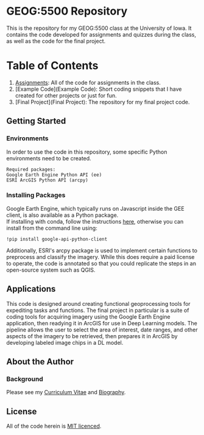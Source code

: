 # GEOG:5500 Repository

This is the repository for my GEOG:5500 class at the University of Iowa. It
contains the code developed for assignments and quizzes during the class, as
well as the code for the final project.

# Table of Contents

1. [Assignments](Assignments): All of the code for assignments in the class.
2. [Example Code](Example Code): Short coding snippets that I have created for
other projects or just for fun.
3. [Final Project](Final Project): The repository for my final project code.

## Getting Started

### Environments

In order to use the code in this repository, some specific Python
environments need to be created.

```
Required packages:
Google Earth Engine Python API (ee)
ESRI ArcGIS Python API (arcpy)
```

### Installing Packages

Google Earth Engine, which typically runs on Javascript inside the GEE client,
is also available as a Python package.<br/>
If installing with conda, follow the instructions
<a href="https://developers.google.com/earth-engine/guides/python_install-conda">
here</a>, otherwise you can install from the command line using:

```
!pip install google-api-python-client
```
Additionally, ESRI's arcpy package is used to implement certain functions to
preprocess and classify the imagery. While this does require a paid license to
operate, the code is annotated so that you could replicate the steps in an
open-source system such as QGIS.

## Applications

This code is designed around creating functional geoprocessing tools for expediting
tasks and functions. The final project in particular is a suite of coding tools
for acquiring imagery using the Google Earth Engine application, then readying it
in ArcGIS for use in Deep Learning models. The pipeline allows the user to select
the area of interest, date ranges, and other aspects of the imagery to be retrieved,
then prepares it in ArcGIS by developing labeled image chips in a DL model.

## About the Author

### Background

Please see my <a href="https://geog3540.github.io/namacdon/images/MacDonald_CV.pdf">
Curriculum Vitae</a> and <a href="https://geog3540.github.io/namacdon/bio/index.html">
Biography</a>.

## License

All of the code herein is [MIT licenced](license.txt).

